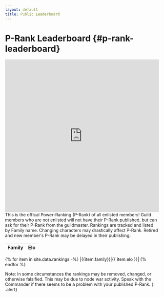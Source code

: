 ```yaml
---
layout: default
title: Public Leaderboard
---
```

# P-Rank Leaderboard {#p-rank-leaderboard}
<iframe src="https://challonge.com/bii60t5u/module" width="100%" height="500" frameborder="0" scrolling="auto" allowtransparency="true"></iframe>
This is the offical Power-Ranking (P-Rank) of all enlisted members! Guild members who are not enlisted will not have their P-Rank published, but can ask for their P-Rank from the guildmaster. Rankings are tracked and listed by Family name. Changing characters may drastically affect P-Rank. Retired and new member's P-Rank may be delayed in their publishing.

|   Family   |  Elo  |
|:-----------|:-----:|
{% for item in site.data.rankings -%}
|{{item.family}}|{{ item.elo }}|
{% endfor %}

Note: In some circumstances the rankings may be removed, changed, or otherwise falsified. This may be due to node war activity. Speak with the Commander if there seems to be a problem with your published P-Rank.
{: .alert}
